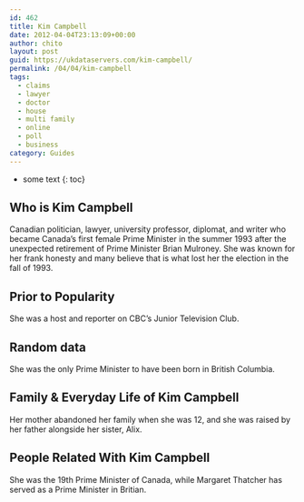 ```yaml
---
id: 462
title: Kim Campbell
date: 2012-04-04T23:13:09+00:00
author: chito
layout: post
guid: https://ukdataservers.com/kim-campbell/
permalink: /04/04/kim-campbell
tags:
  - claims
  - lawyer
  - doctor
  - house
  - multi family
  - online
  - poll
  - business
category: Guides
---
```


* some text
{: toc}


## Who is  Kim Campbell
                  
                  
                  
Canadian politician, lawyer, university professor, diplomat, and writer who became Canada&#8217;s first female Prime Minister in the summer 1993 after the unexpected retirement of Prime Minister Brian Mulroney. She was known for her frank honesty and many believe that is what lost her the election in the fall of 1993.
                  
                
                
                
## Prior to Popularity 
                  
                  
                  
She was a host and reporter on CBC&#8217;s Junior Television Club.
                  
                
                
                
## Random data 
                  
                  
                  
She was the only Prime Minister to have been born in British Columbia.
                  
                
                
                
## Family & Everyday Life of Kim Campbell
                  
                  
                  
Her mother abandoned her family when she was 12, and she was raised by her father alongside her sister, Alix.
                  
                
                
                
## People Related With  Kim Campbell
                  
                  
                  
She was the 19th Prime Minister of Canada, while Margaret Thatcher has served as a Prime Minister in Britian.
                  
                
              
            
          
          
          
    
    
  
